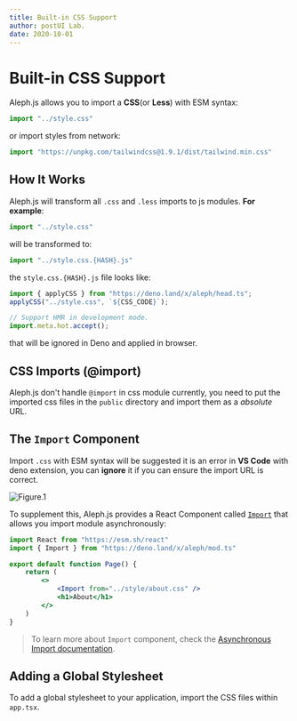 ```yaml
---
title: Built-in CSS Support
author: postUI Lab.
date: 2020-10-01
---
```


# Built-in CSS Support

Aleph.js allows you to import a **CSS**(or **Less**) with ESM syntax:

```javascript
import "../style.css"
```

or import styles from network:

```javascript
import "https://unpkg.com/tailwindcss@1.9.1/dist/tailwind.min.css"
```

## How It Works
Aleph.js will transform all `.css` and `.less` imports to js modules. **For example**:

```javascript
import "../style.css"
```

will be transformed to:

```javascript
import "../style.css.{HASH}.js"
```

the `style.css.{HASH}.js` file looks like:

```javascript
import { applyCSS } from "https://deno.land/x/aleph/head.ts";
applyCSS("../style.css", `${CSS_CODE}`);

// Support HMR in development mode.
import.meta.hot.accept();
```

that will be ignored in Deno and applied in browser.


## CSS Imports (@import)

Aleph.js don't handle `@import` in css module currently, you need to put the imported css files in the `public` directory and import them as a _absolute_ URL.

## The `Import` Component

Import `.css` with ESM syntax will be suggested it is an error in **VS Code** with deno extension, you can **ignore** it if you can ensure the import URL is correct.

![Figure.1](/docs/figure-1.png)

To supplement this, Aleph.js provides a React Component called [`Import`](/docs/api-reference/mod.ts#import) that allows you import module asynchronously:

```jsx
import React from "https://esm.sh/react"
import { Import } from "https://deno.land/x/aleph/mod.ts"

export default function Page() {
    return (
        <>
            <Import from="../style/about.css" />
            <h1>About</h1>
        </>
    )
}
```

> To learn more about `Import` component, check the [Asynchronous Import documentation](/docs/advanced-features/asynchronous-import).

## Adding a Global Stylesheet

To add a global stylesheet to your application, import the CSS files within `app.tsx`.
